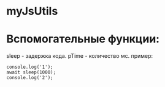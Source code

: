 # myJsUtils
Вспомогательные функции:
=====================

sleep - задержка кода. pTime - количество мс.
пример:
```JS /* или css */
console.log('1');
await sleep(1000);
console.log('2');
```
